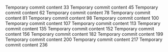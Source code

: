 Temporary commit content 33
Temporary commit content 45
Temporary commit content 62
Temporary commit content 78
Temporary commit content 81
Temporary commit content 98
Temporary commit content 100
Temporary commit content 107
Temporary commit content 113
Temporary commit content 135
Temporary commit content 152
Temporary commit content 156
Temporary commit content 182
Temporary commit content 199
Temporary commit content 200
Temporary commit content 217
Temporary commit content 236
